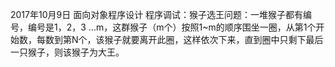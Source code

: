 2017年10月9日
面向对象程序设计
程序调试：猴子选王问题：一堆猴子都有编号，编号是1，2，3 ...m，这群猴子（m个）按照1~m的顺序围坐一圈，从第1个开始数，每数到第N个，该猴子就要离开此圈，这样依次下来，直到圈中只剩下最后一只猴子，则该猴子为大王。

